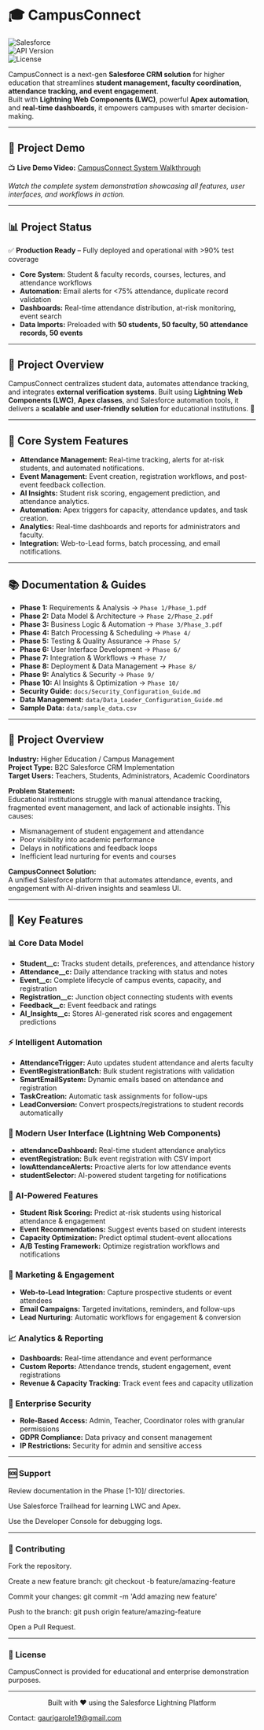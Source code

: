 # 🎓 CampusConnect
![Salesforce](https://img.shields.io/badge/Salesforce-Lightning-blue)  
![API Version](https://img.shields.io/badge/API%20Version-Latest-brightgreen)  
![License](https://img.shields.io/badge/License-Educational-orange)  

CampusConnect is a next-gen **Salesforce CRM solution** for higher education that streamlines **student management, faculty coordination, attendance tracking, and event engagement**.  
Built with **Lightning Web Components (LWC)**, powerful **Apex automation**, and **real-time dashboards**, it empowers campuses with smarter decision-making.  

---
## 🎥 Project Demo  
📺 **Live Demo Video:** [CampusConnect System Walkthrough](https://drive.google.com/file/d/1CBoI1GV6qiP_kZP-8bwXLvo7M5cogsb2/view?usp=drivesdk)  

*Watch the complete system demonstration showcasing all features, user interfaces, and workflows in action.*  

---
## 📊 Project Status  

✅ **Production Ready** – Fully deployed and operational with >90% test coverage  

- **Core System:** Student & faculty records, courses, lectures, and attendance workflows  
- **Automation:** Email alerts for <75% attendance, duplicate record validation  
- **Dashboards:** Real-time attendance distribution, at-risk monitoring, event search  
- **Data Imports:** Preloaded with **50 students, 50 faculty, 50 attendance records, 50 events**  

---
## 📌 Project Overview

CampusConnect centralizes student data, automates attendance tracking, and integrates **external verification systems**. Built using **Lightning Web Components (LWC)**, **Apex classes**, and Salesforce automation tools, it delivers a **scalable and user-friendly solution** for educational institutions. 🏫

---

## 🌟 Core System Features
- **Attendance Management:** Real-time tracking, alerts for at-risk students, and automated notifications.
- **Event Management:** Event creation, registration workflows, and post-event feedback collection.
- **AI Insights:** Student risk scoring, engagement prediction, and attendance analytics.
- **Automation:** Apex triggers for capacity, attendance updates, and task creation.
- **Analytics:** Real-time dashboards and reports for administrators and faculty.
- **Integration:** Web-to-Lead forms, batch processing, and email notifications.

---

## 📚 Documentation & Guides
- **Phase 1:** Requirements & Analysis → `Phase 1/Phase_1.pdf`
- **Phase 2:** Data Model & Architecture → `Phase 2/Phase_2.pdf`
- **Phase 3:** Business Logic & Automation → `Phase 3/Phase_3.pdf`
- **Phase 4:** Batch Processing & Scheduling → `Phase 4/`
- **Phase 5:** Testing & Quality Assurance → `Phase 5/`
- **Phase 6:** User Interface Development → `Phase 6/`
- **Phase 7:** Integration & Workflows → `Phase 7/`
- **Phase 8:** Deployment & Data Management → `Phase 8/`
- **Phase 9:** Analytics & Security → `Phase 9/`
- **Phase 10:** AI Insights & Optimization → `Phase 10/`
- **Security Guide:** `docs/Security_Configuration_Guide.md`
- **Data Management:** `data/Data_Loader_Configuration_Guide.md`
- **Sample Data:** `data/sample_data.csv`

---

## 🏢 Project Overview
**Industry:** Higher Education / Campus Management  
**Project Type:** B2C Salesforce CRM Implementation  
**Target Users:** Teachers, Students, Administrators, Academic Coordinators  

**Problem Statement:**  
Educational institutions struggle with manual attendance tracking, fragmented event management, and lack of actionable insights. This causes:

- Mismanagement of student engagement and attendance  
- Poor visibility into academic performance  
- Delays in notifications and feedback loops  
- Inefficient lead nurturing for events and courses  

**CampusConnect Solution:**  
A unified Salesforce platform that automates attendance, events, and engagement with AI-driven insights and seamless UI.

---

## 🚀 Key Features

### 📊 Core Data Model
- **Student__c:** Tracks student details, preferences, and attendance history  
- **Attendance__c:** Daily attendance tracking with status and notes  
- **Event__c:** Complete lifecycle of campus events, capacity, and registration  
- **Registration__c:** Junction object connecting students with events  
- **Feedback__c:** Event feedback and ratings  
- **AI_Insights__c:** Stores AI-generated risk scores and engagement predictions  

### ⚡ Intelligent Automation
- **AttendanceTrigger:** Auto updates student attendance and alerts faculty  
- **EventRegistrationBatch:** Bulk student registrations with validation  
- **SmartEmailSystem:** Dynamic emails based on attendance and registration  
- **TaskCreation:** Automatic task assignments for follow-ups  
- **LeadConversion:** Convert prospects/registrations to student records automatically  

### 🎨 Modern User Interface (Lightning Web Components)
- **attendanceDashboard:** Real-time student attendance analytics  
- **eventRegistration:** Bulk event registration with CSV import  
- **lowAttendanceAlerts:** Proactive alerts for low attendance events  
- **studentSelector:** AI-powered student targeting for notifications  

### 🤖 AI-Powered Features
- **Student Risk Scoring:** Predict at-risk students using historical attendance & engagement  
- **Event Recommendations:** Suggest events based on student interests  
- **Capacity Optimization:** Predict optimal student-event allocations  
- **A/B Testing Framework:** Optimize registration workflows and notifications  

### 📧 Marketing & Engagement
- **Web-to-Lead Integration:** Capture prospective students or event attendees  
- **Email Campaigns:** Targeted invitations, reminders, and follow-ups  
- **Lead Nurturing:** Automatic workflows for engagement & conversion  

### 📈 Analytics & Reporting
- **Dashboards:** Real-time attendance and event performance  
- **Custom Reports:** Attendance trends, student engagement, event registrations  
- **Revenue & Capacity Tracking:** Track event fees and capacity utilization  

### 🔐 Enterprise Security
- **Role-Based Access:** Admin, Teacher, Coordinator roles with granular permissions  
- **GDPR Compliance:** Data privacy and consent management  
- **IP Restrictions:** Security for admin and sensitive access  

---

### 🆘 Support
Review documentation in the Phase [1-10]/ directories.

Use Salesforce Trailhead for learning LWC and Apex.

Use the Developer Console for debugging logs.

---

### 🤝 Contributing
Fork the repository.

Create a new feature branch: git checkout -b feature/amazing-feature

Commit your changes: git commit -m 'Add amazing new feature'

Push to the branch: git push origin feature/amazing-feature

Open a Pull Request.

---

### 📄 License
CampusConnect is provided for educational and enterprise demonstration purposes.

---

 <p align="center">
Built with ❤️ using the Salesforce Lightning Platform

Contact: <a href="mailto:gaurigarole19@gmail.com">gaurigarole19@gmail.com</a>
</p>
